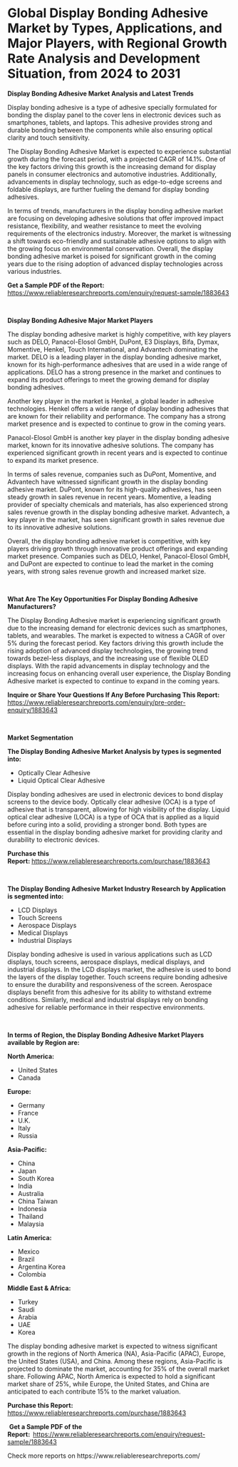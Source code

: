 <p><h1>Global Display Bonding Adhesive Market by Types, Applications, and Major Players, with Regional Growth Rate Analysis and Development Situation, from 2024 to 2031</h1></p><p><strong>Display Bonding Adhesive Market Analysis and Latest Trends</strong></p>
<p><p>Display bonding adhesive is a type of adhesive specially formulated for bonding the display panel to the cover lens in electronic devices such as smartphones, tablets, and laptops. This adhesive provides strong and durable bonding between the components while also ensuring optical clarity and touch sensitivity.</p><p>The Display Bonding Adhesive Market is expected to experience substantial growth during the forecast period, with a projected CAGR of 14.1%. One of the key factors driving this growth is the increasing demand for display panels in consumer electronics and automotive industries. Additionally, advancements in display technology, such as edge-to-edge screens and foldable displays, are further fueling the demand for display bonding adhesives.</p><p>In terms of trends, manufacturers in the display bonding adhesive market are focusing on developing adhesive solutions that offer improved impact resistance, flexibility, and weather resistance to meet the evolving requirements of the electronics industry. Moreover, the market is witnessing a shift towards eco-friendly and sustainable adhesive options to align with the growing focus on environmental conservation. Overall, the display bonding adhesive market is poised for significant growth in the coming years due to the rising adoption of advanced display technologies across various industries.</p></p>
<p><strong>Get a Sample PDF of the Report:&nbsp;</strong> <a href="https://www.reliableresearchreports.com/enquiry/request-sample/1883643">https://www.reliableresearchreports.com/enquiry/request-sample/1883643</a></p>
<p>&nbsp;</p>
<p><strong>Display Bonding Adhesive Major Market Players</strong></p>
<p><p>The display bonding adhesive market is highly competitive, with key players such as DELO, Panacol-Elosol GmbH, DuPont, E3 Displays, Bifa, Dymax, Momentive, Henkel, Touch International, and Advantech dominating the market. DELO is a leading player in the display bonding adhesive market, known for its high-performance adhesives that are used in a wide range of applications. DELO has a strong presence in the market and continues to expand its product offerings to meet the growing demand for display bonding adhesives.</p><p>Another key player in the market is Henkel, a global leader in adhesive technologies. Henkel offers a wide range of display bonding adhesives that are known for their reliability and performance. The company has a strong market presence and is expected to continue to grow in the coming years.</p><p>Panacol-Elosol GmbH is another key player in the display bonding adhesive market, known for its innovative adhesive solutions. The company has experienced significant growth in recent years and is expected to continue to expand its market presence.</p><p>In terms of sales revenue, companies such as DuPont, Momentive, and Advantech have witnessed significant growth in the display bonding adhesive market. DuPont, known for its high-quality adhesives, has seen steady growth in sales revenue in recent years. Momentive, a leading provider of specialty chemicals and materials, has also experienced strong sales revenue growth in the display bonding adhesive market. Advantech, a key player in the market, has seen significant growth in sales revenue due to its innovative adhesive solutions.</p><p>Overall, the display bonding adhesive market is competitive, with key players driving growth through innovative product offerings and expanding market presence. Companies such as DELO, Henkel, Panacol-Elosol GmbH, and DuPont are expected to continue to lead the market in the coming years, with strong sales revenue growth and increased market size.</p></p>
<p>&nbsp;</p>
<p><strong>What Are The Key Opportunities For Display Bonding Adhesive Manufacturers?</strong></p>
<p><p>The Display Bonding Adhesive market is experiencing significant growth due to the increasing demand for electronic devices such as smartphones, tablets, and wearables. The market is expected to witness a CAGR of over 5% during the forecast period. Key factors driving this growth include the rising adoption of advanced display technologies, the growing trend towards bezel-less displays, and the increasing use of flexible OLED displays. With the rapid advancements in display technology and the increasing focus on enhancing overall user experience, the Display Bonding Adhesive market is expected to continue to expand in the coming years.</p></p>
<p><strong>Inquire or Share Your Questions If Any Before Purchasing This Report:</strong> <a href="https://www.reliableresearchreports.com/enquiry/pre-order-enquiry/1883643">https://www.reliableresearchreports.com/enquiry/pre-order-enquiry/1883643</a></p>
<p>&nbsp;</p>
<p><strong>Market Segmentation</strong></p>
<p><strong>The Display Bonding Adhesive Market Analysis by types is segmented into:</strong></p>
<p><ul><li>Optically Clear Adhesive</li><li>Liquid Optical Clear Adhesive</li></ul></p>
<p><p>Display bonding adhesives are used in electronic devices to bond display screens to the device body. Optically clear adhesive (OCA) is a type of adhesive that is transparent, allowing for high visibility of the display. Liquid optical clear adhesive (LOCA) is a type of OCA that is applied as a liquid before curing into a solid, providing a stronger bond. Both types are essential in the display bonding adhesive market for providing clarity and durability to electronic devices.</p></p>
<p><strong>Purchase this Report:&nbsp;</strong><a href="https://www.reliableresearchreports.com/purchase/1883643">https://www.reliableresearchreports.com/purchase/1883643</a></p>
<p>&nbsp;</p>
<p><strong>The Display Bonding Adhesive Market Industry Research by Application is segmented into:</strong></p>
<p><ul><li>LCD Displays</li><li>Touch Screens</li><li>Aerospace Displays</li><li>Medical Displays</li><li>Industrial Displays</li></ul></p>
<p><p>Display bonding adhesive is used in various applications such as LCD displays, touch screens, aerospace displays, medical displays, and industrial displays. In the LCD displays market, the adhesive is used to bond the layers of the display together. Touch screens require bonding adhesive to ensure the durability and responsiveness of the screen. Aerospace displays benefit from this adhesive for its ability to withstand extreme conditions. Similarly, medical and industrial displays rely on bonding adhesive for reliable performance in their respective environments.</p></p>
<p>&nbsp;</p>
<p><strong>In terms of Region, the Display Bonding Adhesive Market Players available by Region are:</strong></p>
<p>
    <p> <strong> North America: </strong>
        <ul>
            <li>United States</li>
            <li>Canada</li>
        </ul>
        </p> 
    <p> <strong> Europe: </strong>
        <ul>
            <li>Germany</li>
            <li>France</li>
            <li>U.K.</li>
            <li>Italy</li>
            <li>Russia</li>
        </ul>
        </p> 
    <p> <strong> Asia-Pacific: </strong>
        <ul>
            <li>China</li>
            <li>Japan</li>
            <li>South Korea</li>
            <li>India</li>
            <li>Australia</li>
            <li>China Taiwan</li>
            <li>Indonesia</li>
            <li>Thailand</li>
            <li>Malaysia</li>
        </ul>
        </p> 
    <p> <strong> Latin America: </strong>
        <ul>
            <li>Mexico</li>
            <li>Brazil</li>
            <li>Argentina Korea</li>
            <li>Colombia</li>
        </ul>
        </p> 
    <p> <strong> Middle East & Africa: </strong>
        <ul>
            <li>Turkey</li>
            <li>Saudi</li>
            <li>Arabia</li>
            <li>UAE</li>
            <li>Korea</li>
        </ul>
    </p>
    </p>
<p><p>The display bonding adhesive market is expected to witness significant growth in the regions of North America (NA), Asia-Pacific (APAC), Europe, the United States (USA), and China. Among these regions, Asia-Pacific is projected to dominate the market, accounting for 35% of the overall market share. Following APAC, North America is expected to hold a significant market share of 25%, while Europe, the United States, and China are anticipated to each contribute 15% to the market valuation.</p></p>
<p><strong>Purchase this Report: </strong><a href="https://www.reliableresearchreports.com/purchase/1883643">https://www.reliableresearchreports.com/purchase/1883643</a></p>
<p>&nbsp;<strong>Get a Sample PDF of the Report:&nbsp;&nbsp;</strong><a href="https://www.reliableresearchreports.com/enquiry/request-sample/1883643">https://www.reliableresearchreports.com/enquiry/request-sample/1883643</a></p>
<p><strong></strong></p>
<p>Check more reports on https://www.reliableresearchreports.com/</p>